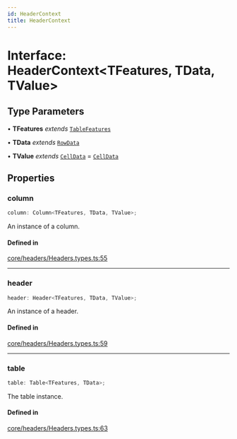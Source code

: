 ```yaml
---
id: HeaderContext
title: HeaderContext
---
```


# Interface: HeaderContext\<TFeatures, TData, TValue\>

## Type Parameters

• **TFeatures** *extends* [`TableFeatures`](tablefeatures.md)

• **TData** *extends* [`RowData`](../type-aliases/rowdata.md)

• **TValue** *extends* [`CellData`](../type-aliases/celldata.md) = [`CellData`](../type-aliases/celldata.md)

## Properties

### column

```ts
column: Column<TFeatures, TData, TValue>;
```

An instance of a column.

#### Defined in

[core/headers/Headers.types.ts:55](https://github.com/TanStack/table/blob/b1e6b79157b0debc7222660572b06c8b857f4605/packages/table-core/src/core/headers/Headers.types.ts#L55)

***

### header

```ts
header: Header<TFeatures, TData, TValue>;
```

An instance of a header.

#### Defined in

[core/headers/Headers.types.ts:59](https://github.com/TanStack/table/blob/b1e6b79157b0debc7222660572b06c8b857f4605/packages/table-core/src/core/headers/Headers.types.ts#L59)

***

### table

```ts
table: Table<TFeatures, TData>;
```

The table instance.

#### Defined in

[core/headers/Headers.types.ts:63](https://github.com/TanStack/table/blob/b1e6b79157b0debc7222660572b06c8b857f4605/packages/table-core/src/core/headers/Headers.types.ts#L63)
